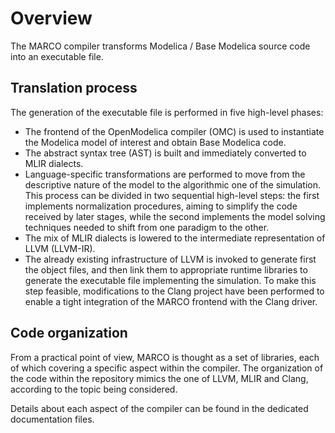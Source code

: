 # Overview
The MARCO compiler transforms Modelica / Base Modelica source code into an executable file.

## Translation process
The generation of the executable file is performed in five high-level phases:
- The frontend of the OpenModelica compiler (OMC) is used to instantiate the Modelica model of interest and obtain Base Modelica code.
- The abstract syntax tree (AST) is built and immediately converted to MLIR dialects.
- Language-specific transformations are performed to move from the descriptive nature of the model to the algorithmic one of the simulation. This process can be divided in two sequential high-level steps: the first implements normalization procedures, aiming to simplify the code received by later stages, while the second implements the model solving techniques needed to shift from one paradigm to the other. 
- The mix of MLIR dialects is lowered to the intermediate representation of LLVM (LLVM-IR).
- The already existing infrastructure of LLVM is invoked to generate first the object files, and then link them to appropriate runtime libraries to generate the executable file implementing the simulation. To make this step feasible, modifications to the Clang project have been performed to enable a tight integration of the MARCO frontend with the Clang driver.

## Code organization
From a practical point of view, MARCO is thought as a set of libraries, each of which covering a specific aspect within the compiler.
The organization of the code within the repository mimics the one of LLVM, MLIR and Clang, according to the topic being considered.

Details about each aspect of the compiler can be found in the dedicated documentation files.